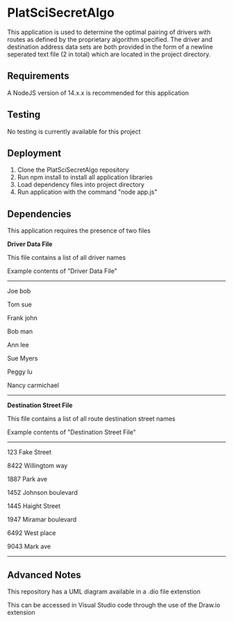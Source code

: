 # PlatSciSecretAlgo

This application is used to determine the optimal pairing of drivers with routes as defined by the proprietary algorithm specified. The driver and destination address data sets are both provided in the form of a newline seperated text file (2 in total) which are located in the project directory.

## Requirements

A NodeJS version of 14.x.x is recommended for this application

## Testing

No testing is currently available for this project

## Deployment
1) Clone the PlatSciSecretAlgo repository
2) Run npm install to install all application libraries
3) Load dependency files into project directory
4) Run application with the command "node app.js"

## Dependencies
This application requires the presence of two files


**Driver Data File**

This file contains a list of all driver names

Example contents of "Driver Data File"

-----------------------------------------

Joe bob

Tom sue

Frank john

Bob man

Ann lee

Sue Myers

Peggy lu

Nancy carmichael

-----------------------------------------

**Destination Street File**

This file contains a list of all route destination street names

Example contents of "Destination Street File"

-----------------------------------------

123 Fake Street

8422 Willingtom way

1887 Park ave

1452 Johnson boulevard

1445 Haight Street

1947 Miramar boulevard

6492 West place

9043 Mark ave

-----------------------------------------

## Advanced Notes

This repository has a UML diagram available in a .dio file extenstion

This can be accessed in Visual Studio code through the use of the Draw.io extension
